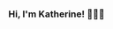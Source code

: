 ### Hi, I'm Katherine! 👋👩‍💻

<!--
**Elronia/Elronia** is a ✨ _special_ ✨ repository because its `README.md` (this file) appears on your GitHub profile.

### About me 
I'm a Full Stack software developer who is passionate about coding always willing to deepen my knowledge and understanding.

#### Built projects using current technologies 👩🏻‍💻
* Ruby on Rails
* JavaScript
* React

- 🔭🧐 I’m currently working on sharpening my coding skills.
- 🌱🤓 Learning JavaScript and React.

- 😄 Pronouns: she/her

- 👯 I’m looking to collaborate on interesting projects with great people.

- ⚡ <summary> <b> Fun Facts </b>  </summary>
  When away from my computer I love 
  
  * to go for a walk 🏞
  * swimming/hiking 🏊🏻‍♀️ 🥾
  * read a good book 📖
  * to go to the theater/museum 🎭 🖼
  * eat delicious food 🍝
  * travel 🛣 🛤 🌍
  

### 📫 How to reach me:
- 🤝 Let's connect on [LinkedIn](https://www.linkedin.com/in/ekaterina-zarudnaya-986270180/) 
- ✍🏻 Sharing what I've learned on [Medium](https://zar-catherine.medium.com/)
-->
